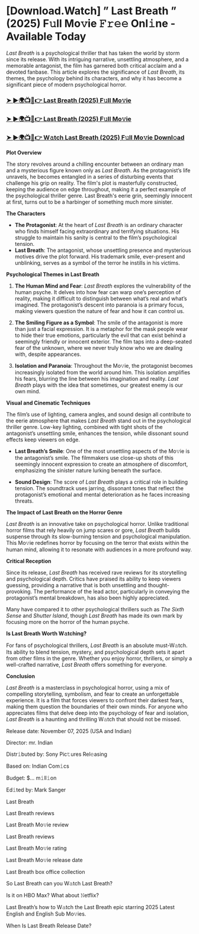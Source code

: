 # [Download.Watch] ” Last Breath ” (2025) F𝚞ll Mo𝚟ie 𝙵𝚛𝚎𝚎 Onl𝚒ne - Available Today

*Last Breath* is a psychological thriller that has taken the world by storm since its release. With its intriguing narrative, unsettling atmosphere, and a memorable antagonist, the film has garnered both critical acclaim and a devoted fanbase. This article explores the significance of *Last Breath*, its themes, the psychology behind its characters, and why it has become a significant piece of modern psychological horror.

<h3><a href="https://t.co/rymF2WLEPW">➤ ►🌍📺📱👉 Last Breath (2025) F𝚞ll Mo𝚟ie</a></h3>

<h3><a href="https://t.co/rymF2WLEPW">➤ ►🌍📺📱👉 Last Breath (2025) F𝚞ll Mo𝚟ie</a></h3>

<h3><a href="https://t.co/rymF2WLEPW">➤ ►🌍📺📱👉 W𝚊tch Last Breath (2025) F𝚞ll Mo𝚟ie Downl𝚘ad</a></h3>

**Plot Overview**

The story revolves around a chilling encounter between an ordinary man and a mysterious figure known only as *Last Breath*. As the protagonist’s life unravels, he becomes entangled in a series of disturbing events that challenge his grip on reality. The film's plot is masterfully constructed, keeping the audience on edge throughout, making it a perfect example of the psychological thriller genre. Last Breath's eerie grin, seemingly innocent at first, turns out to be a harbinger of something much more sinister.

**The Characters**

- **The Protagonist**: At the heart of *Last Breath* is an ordinary character who finds himself facing extraordinary and terrifying situations. His struggle to maintain his sanity is central to the film’s psychological tension.
- **Last Breath**: The antagonist, whose unsettling presence and mysterious motives drive the plot forward. His trademark smile, ever-present and unblinking, serves as a symbol of the terror he instills in his victims.

**Psychological Themes in Last Breath**

1. **The Human Mind and Fear**: *Last Breath* explores the vulnerability of the human psyche. It delves into how fear can warp one’s perception of reality, making it difficult to distinguish between what’s real and what’s imagined. The protagonist’s descent into paranoia is a primary focus, making viewers question the nature of fear and how it can control us.

2. **The Smiling Figure as a Symbol**: The smile of the antagonist is more than just a facial expression. It is a metaphor for the mask people wear to hide their true emotions, particularly the evil that can exist behind a seemingly friendly or innocent exterior. The film taps into a deep-seated fear of the unknown, where we never truly know who we are dealing with, despite appearances.

3. **Isolation and Paranoia**: Throughout the Mo𝚟ie, the protagonist becomes increasingly isolated from the world around him. This isolation amplifies his fears, blurring the line between his imagination and reality. *Last Breath* plays with the idea that sometimes, our greatest enemy is our own mind.

**Visual and Cinematic Techniques**

The film’s use of lighting, camera angles, and sound design all contribute to the eerie atmosphere that makes *Last Breath* stand out in the psychological thriller genre. Low-key lighting, combined with tight shots of the antagonist’s unsettling smile, enhances the tension, while dissonant sound effects keep viewers on edge.

- **Last Breath’s Smile**: One of the most unsettling aspects of the Mo𝚟ie is the antagonist’s smile. The filmmakers use close-up shots of this seemingly innocent expression to create an atmosphere of discomfort, emphasizing the sinister nature lurking beneath the surface.

- **Sound Design**: The score of *Last Breath* plays a critical role in building tension. The soundtrack uses jarring, dissonant tones that reflect the protagonist’s emotional and mental deterioration as he faces increasing threats.

**The Impact of Last Breath on the Horror Genre**

*Last Breath* is an innovative take on psychological horror. Unlike traditional horror films that rely heavily on jump scares or gore, *Last Breath* builds suspense through its slow-burning tension and psychological manipulation. This Mo𝚟ie redefines horror by focusing on the terror that exists within the human mind, allowing it to resonate with audiences in a more profound way.

**Critical Reception**

Since its release, *Last Breath* has received rave reviews for its storytelling and psychological depth. Critics have praised its ability to keep viewers guessing, providing a narrative that is both unsettling and thought-provoking. The performance of the lead actor, particularly in conveying the protagonist’s mental breakdown, has also been highly appreciated. 

Many have compared it to other psychological thrillers such as *The Sixth Sense* and *Shutter Island*, though *Last Breath* has made its own mark by focusing more on the horror of the human psyche.

**Is Last Breath Worth W𝚊tching?**

For fans of psychological thrillers, *Last Breath* is an absolute must-W𝚊tch. Its ability to blend tension, mystery, and psychological depth sets it apart from other films in the genre. Whether you enjoy horror, thrillers, or simply a well-crafted narrative, *Last Breath* offers something for everyone. 

**Conclusion**

*Last Breath* is a masterclass in psychological horror, using a mix of compelling storytelling, symbolism, and fear to create an unforgettable experience. It is a film that forces viewers to confront their darkest fears, making them question the boundaries of their own minds. For anyone who appreciates films that delve deep into the psychology of fear and isolation, *Last Breath* is a haunting and thrilling W𝚊tch that should not be missed.

Release date: November 07, 2025 (USA and Indian)

Director: mr. Indian

Distr𝚒buted by: Sony Pic𝚝ures Rel𝚎asing

Based on: Indian Com𝚒cs

Budget: $... m𝚒ll𝚒on

Ed𝚒ted by: Mark Sanger

Last Breath

Last Breath reviews

Last Breath Mo𝚟ie review

Last Breath reviews

Last Breath Mo𝚟ie rating

Last Breath Mo𝚟ie release date

Last Breath box office collection

So Last Breath can you W𝚊tch Last Breath?

Is it on HBO Max? What about 𝙽etflix?

Last Breath’s how to W𝚊tch the Last Breath epic starring 2025 Latest English and English Sub Mo𝚟ies.

When Is Last Breath Release Date?

